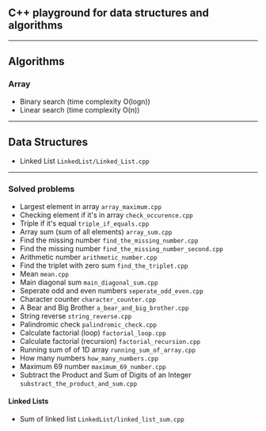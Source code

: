 ## C++ playground for data structures and algorithms

---

## Algorithms

### Array

- Binary search (time complexity O(logn))
- Linear search (time complexity O(n))

---

## Data Structures

- Linked List `LinkedList/Linked_List.cpp`

---

### Solved problems

- Largest element in array `array_maximum.cpp`
- Checking element if it's in array `check_occurence.cpp`
- Triple if it's equal `triple_if_equals.cpp`
- Array sum (sum of all elements) `array_sum.cpp`
- Find the missing number `find_the_missing_number.cpp`
- Find the missing number `find_the_missing_number_second.cpp`
- Arithmetic number `arithmetic_number.cpp`
- Find the triplet with zero sum `find_the_triplet.cpp`
- Mean `mean.cpp`
- Main diagonal sum `main_diagonal_sum.cpp`
- Seperate odd and even numbers `seperate_odd_even.cpp`
- Character counter `character_counter.cpp`
- A Bear and Big Brother `a_bear_and_big_brother.cpp`
- String reverse `string_reverse.cpp`
- Palindromic check `palindromic_check.cpp`
- Calculate factorial (loop) `factorial_loop.cpp`
- Calculate factorial (recursion) `factorial_recursion.cpp`
- Running sum of of 1D array `running_sum_of_array.cpp`
- How many numbers `how_many_numbers.cpp`
- Maximum 69 number `maximum_69_number.cpp`
- Subtract the Product and Sum of Digits of an Integer `substract_the_product_and_sum.cpp`

#### Linked Lists

- Sum of linked list `LinkedList/linked_list_sum.cpp`
